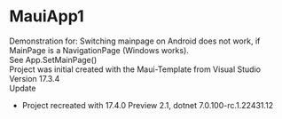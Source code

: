 # MauiApp1
Demonstration for: Switching mainpage on Android does not work, if MainPage is a NavigationPage (Windows works).  
See App.SetMainPage()  
Project was initial created with the Maui-Template from Visual Studio Version 17.3.4  
Update  
  - Project recreated with 17.4.0 Preview 2.1, dotnet 7.0.100-rc.1.22431.12  
  


